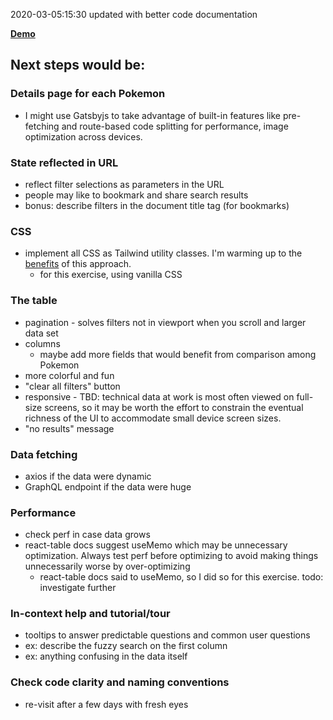
2020-03-05:15:30 updated with better code documentation

[**Demo**](https://peaceful-kepler-6d4a4f.netlify.com/)

## Next steps would be:

### Details page for each Pokemon
* I might use Gatsbyjs to take advantage of built-in features like pre-fetching and route-based code splitting for performance, image optimization across devices.

### State reflected in URL
* reflect filter selections as parameters in the URL
* people may like to bookmark and share search results
* bonus: describe filters in the document title tag (for bookmarks)

### CSS
* implement all CSS as Tailwind utility classes. I'm warming up to the [benefits](https://tailwindcss.com/docs/utility-first) of this approach.
  * for this exercise, using vanilla CSS 

### The table
* pagination - solves filters not in viewport when you scroll and larger data set
* columns
  * maybe add more fields that would benefit from comparison among Pokemon
* more colorful and fun
* "clear all filters" button
* responsive - TBD: technical data at work is most often viewed on full-size screens, so it may be worth the effort to constrain the eventual richness of the UI to accommodate small device screen sizes.
* "no results" message

### Data fetching
* axios if the data were dynamic
* GraphQL endpoint if the data were huge

### Performance
* check perf in case data grows
* react-table docs suggest useMemo which may be unnecessary optimization. Always test perf before optimizing to avoid making things unnecessarily worse by over-optimizing
  * react-table docs said to useMemo, so I did so for this exercise. todo: investigate further

### In-context help and tutorial/tour
* tooltips to answer predictable questions and common user questions
* ex: describe the fuzzy search on the first column
* ex: anything confusing in the data itself

### Check code clarity and naming conventions
* re-visit after a few days with fresh eyes

